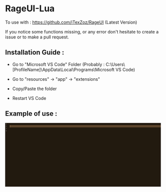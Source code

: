 # RageUI-Lua
To use with : https://github.com/iTexZoz/RageUI (Latest Version)

If you notice some functions missing, or any error don't hesitate to create a issue or to make a pull request.

## Installation Guide :

- Go to "Microsoft VS Code" Folder (Probably : C:\Users\\[ProfileName]\AppData\Local\Programs\Microsoft VS Code)

- Go to "resources" -> "app" -> "extensions"

- Copy/Paste the folder

- Restart VS Code

## Example of use :
![](/images/gif1.gif)

